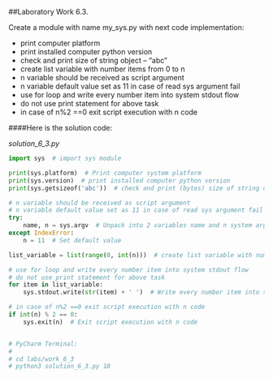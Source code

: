 ##Laboratory Work 6.3.

Create a module with name my_sys.py with next code implementation:

* print computer platform
* print installed computer python version
* check and print size of string object – “abc”
* create list variable with number items from 0 to n
* n variable should be received as script argument
* n variable default value set as 11 in case of read sys argument fail
* use for loop and write every number item into system stdout flow
* do not use print statement for above task
* in case of n%2 ==0 exit script execution with n code

####Here is the solution code:

*solution_6_3.py*

```python
import sys  # import sys module

print(sys.platform)  # Print computer system platform
print(sys.version)  # print installed computer python version
print(sys.getsizeof('abc'))  # check and print (bytes) size of string object – 'abc'

# n variable should be received as script argument
# n variable default value set as 11 in case of read sys argument fail
try:
    name, n = sys.argv  # Unpack into 2 variables name and n system arguments
except IndexError:
    n = 11  # Set default value

list_variable = list(range(0, int(n)))  # create list variable with number items from 0 to n

# use for loop and write every number item into system stdout flow
# do not use print statement for above task
for item in list_variable:
    sys.stdout.write(str(item) + ' ')  # Write every number item into system stdout flow

# in case of n%2 ==0 exit script execution with n code
if int(n) % 2 == 0:
    sys.exit(n)  # Exit script execution with n code


# PyCharm Terminal:
#
# cd labs/work_6_3
# python3 solution_6_3.py 10

```
